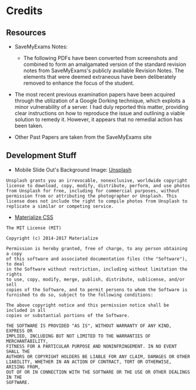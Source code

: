 # Credits

## Resources

- SaveMyExams Notes:
    - The following PDFs have been converted from screenshots and combined to form an amalgamated version of the standard revision notes from SaveMyExams's publicly available Revision Notes. The elements that were deemed extraneous have been deliberately removed to enhance the focus of the student.

- The most recent previous examination papers have been acquired through the utilization of a Google Dorking technique, which exploits a minor vulnerability of a server. I had duly reported this matter, providing clear instructions on how to reproduce the issue and outlining a viable solution to remedy it. However, it appears that no remedial action has been taken.

- Other Past Papers are taken from the SaveMyExams site

## Development Stuff

- Mobile Slide Out's Background Image: [Unsplash](https://unsplash.com/photos/fb_CZ4hZXWo)

```
Unsplash grants you an irrevocable, nonexclusive, worldwide copyright license to download, copy, modify, distribute, perform, and use photos from Unsplash for free, including for commercial purposes, without permission from or attributing the photographer or Unsplash. This license does not include the right to compile photos from Unsplash to replicate a similar or competing service.
```

- [Materialize CSS](https://github.com/Dogfalo/materialize)

```
The MIT License (MIT)

Copyright (c) 2014-2017 Materialize

Permission is hereby granted, free of charge, to any person obtaining a copy
of this software and associated documentation files (the "Software"), to deal
in the Software without restriction, including without limitation the rights
to use, copy, modify, merge, publish, distribute, sublicense, and/or sell
copies of the Software, and to permit persons to whom the Software is
furnished to do so, subject to the following conditions:

The above copyright notice and this permission notice shall be included in all
copies or substantial portions of the Software.

THE SOFTWARE IS PROVIDED "AS IS", WITHOUT WARRANTY OF ANY KIND, EXPRESS OR
IMPLIED, INCLUDING BUT NOT LIMITED TO THE WARRANTIES OF MERCHANTABILITY,
FITNESS FOR A PARTICULAR PURPOSE AND NONINFRINGEMENT. IN NO EVENT SHALL THE
AUTHORS OR COPYRIGHT HOLDERS BE LIABLE FOR ANY CLAIM, DAMAGES OR OTHER
LIABILITY, WHETHER IN AN ACTION OF CONTRACT, TORT OR OTHERWISE, ARISING FROM,
OUT OF OR IN CONNECTION WITH THE SOFTWARE OR THE USE OR OTHER DEALINGS IN THE
SOFTWARE.
```

